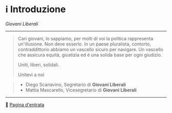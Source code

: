 # :information_source: Introduzione 

*Giovani Liberali*

---

> Cari giovani,
> lo sappiamo, per molti di voi la politica rappresenta un'illusione.
> Non deve esserlo.
> In un paese pluralista, contorto, contraddittorio abbiamo un vascello sicuro per navigare.
> Un vascello che assicura equità, giustizia ed è una solida base per ogni giudizio.
>
> Uniti, liberi, solidali.
>
> Unitevi a noi

> * Diego Scanavino, Segretario di **Giovani Liberali**
> * Mattia Mascarello, Vicesegretario di **Giovani Liberali**

---

:house_with_garden: [Pagina d'entrata](..)

